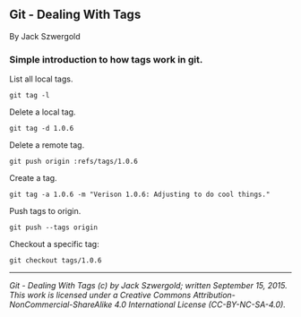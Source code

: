 ## Git - Dealing With Tags

By Jack Szwergold

### Simple introduction to how tags work in git.

List all local tags.

    git tag -l

Delete a local tag.

    git tag -d 1.0.6

Delete a remote tag.

    git push origin :refs/tags/1.0.6

Create a tag.

    git tag -a 1.0.6 -m "Verison 1.0.6: Adjusting to do cool things."

Push tags to origin.

    git push --tags origin

Checkout a specific tag:

    git checkout tags/1.0.6

***

*Git - Dealing With Tags (c) by Jack Szwergold; written September 15, 2015. This work is licensed under a Creative Commons Attribution-NonCommercial-ShareAlike 4.0 International License (CC-BY-NC-SA-4.0).*